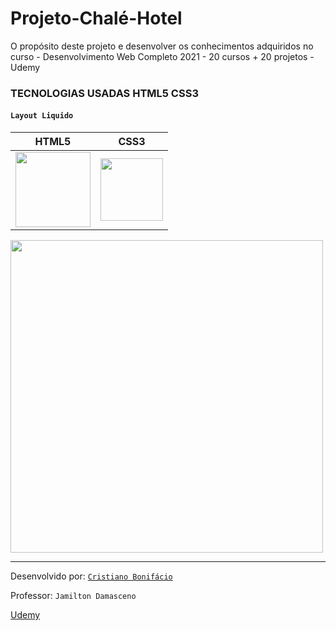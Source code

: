 # Projeto-Chalé-Hotel
O propósito deste projeto e desenvolver os conhecimentos adquiridos no curso - Desenvolvimento Web Completo 2021 - 20 cursos + 20 projetos - Udemy  

### TECNOLOGIAS USADAS HTML5 CSS3  

#### ```Layout Liquido```


HTML5 | CSS3 | 
------|----- |
<img src="https://user-images.githubusercontent.com/77255300/105902508-8228ab00-5ffd-11eb-9af7-d2e0dd4f22ee.png" width=120> | <img src="https://user-images.githubusercontent.com/77255300/105901769-95874680-5ffc-11eb-84c0-8076abf1f72f.png" width=100>  |
<img src="https://user-images.githubusercontent.com/77255300/105891389-5b637800-5fef-11eb-994c-f43a659ce434.png" width=500>









---  



Desenvolvido por:  [```Cristiano Bonifácio```](https://www.linkedin.com/in/prasempreweb/)   

Professor: ```Jamilton Damasceno```  

[Udemy](https://www.udemy.com/)  

